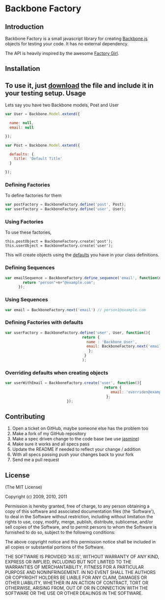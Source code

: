 Backbone Factory
================

Introduction
------------

Backbone Factory is a small javascript library for creating [Backbone.js](http://documentcloud.github.com/backbone/) objects for testing your code. It has no external dependency.

The API is heavily inspired by the awesome [Factory Girl](https://github.com/thoughtbot/factory_girl).


Installation
------------

To use it, just [download](https://github.com/SupportBee/Backbone-Factory/raw/master/public/javascripts/backbone-factory.js) the file and include it in your testing setup.
Usage
-----

Lets say you have two Backbone models, Post and User

```javascript
var User = Backbone.Model.extend({

  name: null,
  email: null

});

var Post = Backbone.Model.extend({

  defaults: {
    title: 'Default Title'
  }

});
```

### Defining Factories

To define factories for them

```javascript
var postFactory = BackboneFactory.define('post', Post);
var userFactory = BackboneFactory.define('user', User);
```

### Using Factories

To use these factories,

```javscript
this.postObject = BackboneFactory.create('post');
this.userObject = BackboneFactory.create('user');
```

This will create objects using the [defaults](http://documentcloud.github.com/backbone/#Model-defaults) you have in your class definitions.


### Defining Sequences

```javascript
var emailSequence = BackboneFactory.define_sequence('email', function(n){
        return "person"+n+"@example.com";
      });
```

### Using Sequences

```javascript
var email = BackboneFactory.next('email') // person1@example.com
```

### Defining Factories with defaults

```javascript
var userFactory = BackboneFactory.define('user', User, function(){
                                   return {
                                     name : 'Backbone User',
                                     email: BackboneFactory.next('email')
                                      };
                                    }
                                   );
```

### Overriding defaults when creating objects

```javascript
var userWithEmail = BackboneFactory.create('user', function(){
                                             return {
                                                email: 'overriden@example.com'
                                              };
                            });
 ```

Contributing
------------

1. Open a ticket on GitHub, maybe someone else has the problem too
2. Make a fork of my GitHub repository
3. Make a spec driven change to the code base (we use [jasmine](http://pivotal.github.com/jasmine/))
5. Make sure it works and all specs pass
6. Update the README if needed to reflect your change / addition
7. With all specs passing push your changes back to your fork
8. Send me a pull request


License
-------

(The MIT License)

Copyright (c) 2009, 2010, 2011

Permission is hereby granted, free of charge, to any person obtaining
a copy of this software and associated documentation files (the
'Software'), to deal in the Software without restriction, including
without limitation the rights to use, copy, modify, merge, publish,
distribute, sublicense, and/or sell copies of the Software, and to
permit persons to whom the Software is furnished to do so, subject to
the following conditions:

The above copyright notice and this permission notice shall be
included in all copies or substantial portions of the Software.

THE SOFTWARE IS PROVIDED 'AS IS', WITHOUT WARRANTY OF ANY KIND,
EXPRESS OR IMPLIED, INCLUDING BUT NOT LIMITED TO THE WARRANTIES OF
MERCHANTABILITY, FITNESS FOR A PARTICULAR PURPOSE AND NONINFRINGEMENT.
IN NO EVENT SHALL THE AUTHORS OR COPYRIGHT HOLDERS BE LIABLE FOR ANY
CLAIM, DAMAGES OR OTHER LIABILITY, WHETHER IN AN ACTION OF CONTRACT,
TORT OR OTHERWISE, ARISING FROM, OUT OF OR IN CONNECTION WITH THE
SOFTWARE OR THE USE OR OTHER DEALINGS IN THE SOFTWARE.

